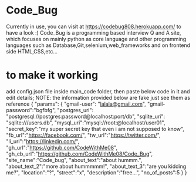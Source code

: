 # Code_Bug
Currently in use, you can visit at https://codebug808.herokuapp.com/ to have a look :)
Code_Bug is a programming based interview Q and A site, which focuses on mainly python as core language and other programming languages such as Database,Git,selenium,web_frameworks and on frontend side HTML,CSS,etc...


# to make it working
add config.json file inside main_code folder, then paste below code in it and edit details;
NOTE: the information provided below are fake just see them as reference
{
    "params":
    {
        "gmail-user": "lalala@gmail.com",
        "gmail-password":"bgfbfg",
        "postgres_uri": "postgresql://postgres:password@localhost:port/db",
        "sqlite_uri": "sqlite:///users.db",
        "mysql_uri":"mysql://root:@localhost/user01",
        "secret_key":"my super secret key that even i am not supposed to know",
        "fb_url":"https://facebook.com/",
        "tw_url":"https://twitter.com/",
        "li_url":"https://linkedin.com/",
        "gh_url":"https://github.com/CodeWithMe08",
        "gh_cb_url":"https://github.com/CodeWithMe08/Code_Bug",
        "site_name":"Code_bug",
        "about_text":"about hummm.",
        "about_text_2":"more about hummmmm!",
        "about_text_3":"are you kidding me?",
        "location":"?",
        "street":"x",
        "description":"free...",
        "no_of_posts":5
    }
}